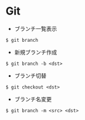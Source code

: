# Git
- ブランチ一覧表示
```
$ git branch
```
- 新規ブランチ作成
```
$ git branch -b <dst>
```

- ブランチ切替
```
$ git checkout <dst>
```

- ブランチ名変更
```
$ git branch -m <src> <dst>
```